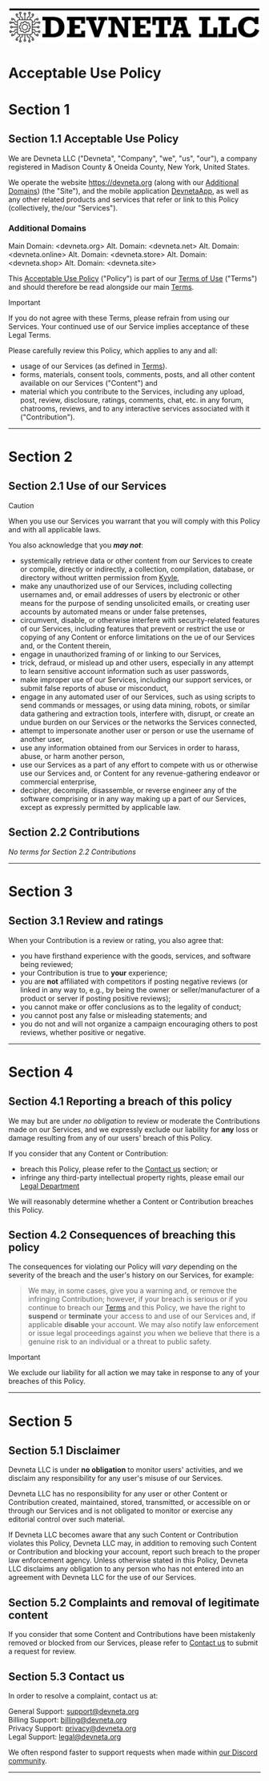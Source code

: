 ![Devneta LLC Banner](/main/assets/png/blackbanner.png)


# Acceptable Use Policy

# Section 1

## Section 1.1 Acceptable Use Policy
We are Devneta LLC ("Devneta", "Company", "we", "us", "our"), a company registered in Madison County & Oneida County, New York, United States. <br />

We operate the website https://devneta.org (along with our [Additional Domains](#additional-domains)) (the "Site"), and the mobile application [DevnetaApp](#acceptable-use-policy), as well as any other related products and services that refer or link to this Policy (collectively, the/our "Services"). <br />

### Additional Domains

Main Domain: <devneta.org>
Alt. Domain: <devneta.net>
Alt. Domain: <devneta.online>
Alt. Domain: <devneta.store>
Alt. Domain: <devneta.shop>
Alt. Domain: <devneta.site>

This [Acceptable Use Policy](#section-11-acceptable-use-policy) ("Policy") is part of our [Terms of Use](/main/policy/consumer/terms-of-use.md) ("Terms") and should therefore be read alongside our main [Terms](/main/policy/consumer/terms-of-use.md). <br />

> [!IMPORTANT]
> If you do not agree with these Terms, please refrain from using our Services. Your continued use of our Service implies acceptance of these Legal Terms. <br />

Please carefully review this Policy, which applies to any and all:
   + usage of our Services (as defined in [Terms](/main/policy/consumer/terms-of-use.md)).
   + forms, materials, consent tools, comments, posts, and all other content available on our Services ("Content") and
   + material which you contribute to the Services, including any upload, post, review, disclosure, ratings, comments, chat, etc. in any forum, chatrooms, reviews, and to any interactive services associated with it ("Contribution"). <br />


---

# Section 2

## Section 2.1 Use of our Services

> [!CAUTION]
> When you use our Services you warrant that you will comply with this Policy and with all applicable laws. <br />

You also acknowledge that you **_may not_**:
   + systemically retrieve data or other content from our Services to create or compile, directly or indirectly, a collection, compilation, database, or directory without written permission from [Kyyle](mailto:kgarrow@devneta.org), 
   + make any unauthorized use of our Services, including collecting usernames and, or email addresses of users by electronic or other means for the purpose of sending unsolicited emails, or creating user accounts by automated means or under false pretenses,
   + circumvent, disable, or otherwise interfere with security-related features of our Services, including features that prevent or restrict the use or copying of any Content or enforce limitations on the ue of our Services and, or the Content therein,
   + engage in unauthorized framing of or linking to our Services,
   + trick, defraud, or mislead up and other users, especially in any attempt to learn sensitive account information such as user passwords,
   + make improper use of our Services, including our support services, or submit false reports of abuse or misconduct,
   + engage in any automated user of our Services, such as using scripts to send commands or messages, or using data mining, robots, or similar data gathering and extraction tools,
   interfere with, disrupt, or create an undue burden on our Services or the networks the Services connected,
   + attempt to impersonate another user or person or use the username of another user,
   + use any information obtained from our Services in order to harass, abuse, or harm another person,
   + use our Services as a part of any effort to compete with us or otherwise use our Services and, or Content for any revenue-gathering endeavor or commercial enterprise,
   + decipher, decompile, disassemble, or reverse engineer any of the software comprising or in any way making up a part of our Services, except as expressly permitted by applicable law.

## Section 2.2 Contributions

_No terms for Section 2.2 Contributions_

---

# Section 3

## Section 3.1 Review and ratings

When your Contribution is a review or rating, you also agree that: <br />
   + you have firsthand experience with the goods, services, and software being reviewed; <br />
   + your Contribution is true to **your** experience; <br />
   + you are **not** affiliated with competitors if posting negative reviews (or linked in any way to, e.g., by being the owner or seller/manufacturer of a product or server if posting positive reviews); <br />
   + you cannot make or offer conclusions as to the legality of conduct; <br />
   + you cannot post any false or misleading statements; and <br />
   + you do not and will not organize a campaign encouraging others to post reviews, whether positive or negative. <br />

---

# Section 4

## Section 4.1 Reporting a breach of this policy

We may but are under _no obligation_ to review or moderate the Contributions made on our Services, and we expressly exclude our liability for **any** loss or damage resulting from any of our users' breach of this Policy. <br />

If you consider that any Content or Contribution: <br />
   + breach this Policy, please refer to the [Contact us](#section-53-contact-us) section; or <br />
   + infringe any third-party intellectual property rights, please email our [Legal Department](mailto:legal@devneta.org) <br />

We will reasonably determine whether a Content or Contribution breaches this Policy. <br />

## Section 4.2 Consequences of breaching this policy

The consequences for violating our Policy will _vary_ depending on the severity of the breach and the user's history on our Services, for example:

> We may, in some cases, give you a warning and, or remove the infringing Contribution; however, if your breach is serious or if you continue to breach our [Terms](/src/policy/terms-of-use.md) and this Policy, we have the right to **suspend** or **terminate** your access to and use of our Services and, if applicable **disable** your account. We may also notify law enforcement or issue legal proceedings against _you_ when we believe that there is a genuine risk to an individual or a threat to public safety. <br />

> [!IMPORTANT]
> We exclude our liability for all action we may take in response to any of your breaches of this Policy.


---

# Section 5

## Section 5.1 Disclaimer

Devneta LLC is under **no obligation** to monitor users' activities, and we disclaim any responsibility for any user's misuse of our Services. <br />

Devneta LLC has no responsibility for any user or other Content or Contribution created, maintained, stored, transmitted, or accessible on or through our Services and is not obligated to monitor or exercise any editorial control over such material. <br />

If Devneta LLC becomes aware that any such Content or Contribution violates this Policy, Devneta LLC may, in addition to removing such Content or Contribution and blocking your account, report such breach to the proper law enforcement agency. Unless otherwise stated in this Policy, Devneta LLC disclaims any obligation to any person who has not entered into an agreement with Devneta LLC for the use of our Services. <br />

## Section 5.2 Complaints and removal of legitimate content

If you consider that some Content and Contributions have been mistakenly removed or blocked from our Services, please refer to [Contact us](#section-53-contact-us) to submit a request for review.

## Section 5.3 Contact us

In order to resolve a complaint, contact us at: <br />

General Support: <support@devneta.org> <br />
Billing Support: <billing@devneta.org> <br />
Privacy Support: <privacy@devneta.org> <br />
Legal Support: <legal@devneta.org> <br />

We often respond faster to support requests when made within [our Discord community](https://discord.devneta.org). <br />




---
